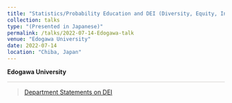 ```yaml
---
title: "Statistics/Probability Education and DEI (Diversity, Equity, Inclusivity)"
collection: talks
type: "(Presented in Japanese)"
permalink: /talks/2022-07-14-Edogawa-talk
venue: "Edogawa University"
date: 2022-07-14
location: "Chiba, Japan"
---
```

<style>
  hr {
    height: 2px;
    background-color: #E5E4E2;
    border: none;
  }

  .no-italics {
      font-style: normal;   
  }
</style>

<b>
Edogawa University
</b>

---

> [Department Statements on DEI](https://jimmydoi.github.io/DeptStatementsDEI)
